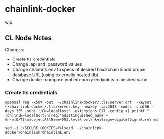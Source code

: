 # chainlink-docker

wip

## CL Node Notes

Changes:
- Create tls credentials
- Change .api and .password values
- Change chainlink.env to specs of desired blockchain & add proper database URL (using externally hosted db)
- Change docker-compose.yml eth-proxy endpoints to desired value

### Create tls credentials

```
openssl req -x509 -out  ~/chainlink-docker/.tls/server.crt  -keyout ~/chainlink-docker/.tls/server.key -newkey rsa:2048 -nodes -sha256 -days 365 -subj '/CN=localhost' -extensions EXT -config <( printf "[dn]\nCN=localhost\n[req]\ndistinguished_name = dn\n[EXT]\nsubjectAltName=DNS:localhost\nkeyUsage=digitalSignature\nextendedKeyUsage=serverAuth")

sed -i '/SECURE_COOKIES=false/d' ~/chainlink-docker/chainlink/chainlink.env
```
